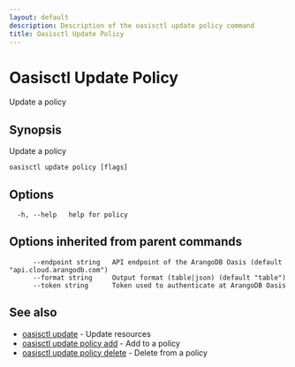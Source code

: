```yaml
---
layout: default
description: Description of the oasisctl update policy command
title: Oasisctl Update Policy
---
```

# Oasisctl Update Policy

Update a policy

## Synopsis

Update a policy

```
oasisctl update policy [flags]
```

## Options

```
  -h, --help   help for policy
```

## Options inherited from parent commands

```
      --endpoint string   API endpoint of the ArangoDB Oasis (default "api.cloud.arangodb.com")
      --format string     Output format (table|json) (default "table")
      --token string      Token used to authenticate at ArangoDB Oasis
```

## See also

* [oasisctl update](oasisctl_update.md)	 - Update resources
* [oasisctl update policy add](oasisctl_update_policy_add.md)	 - Add to a policy
* [oasisctl update policy delete](oasisctl_update_policy_delete.md)	 - Delete from a policy

